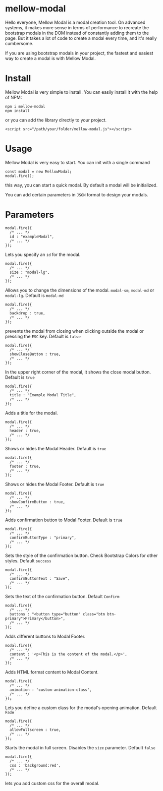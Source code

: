 # mellow-modal

Hello everyone,
Mellow Modal is a modal creation tool. On advanced systems, it makes more sense in terms of performance to recreate the bootstrap modals in the DOM instead of constantly adding them to the page. But it takes a lot of code to create a modal every time, and it's really cumbersome.

If you are using bootstrap modals in your project, the fastest and easiest way to create a modal is with Mellow Modal.

# Install

Mellow Modal is very simple to install. You can easily install it with the help of NPM:
```
npm i mellow-modal
npm install
```
or you can add the library directly to your project.
```
<script src="/path/your/folder/mellow-modal.js"></script>
```

# Usage

Mellow Modal is very easy to start. You can init with a single command
```
const modal = new MellowModal;
modal.fire();
```
this way, you can start a quick modal. By default a modal will be initialized.

You can add certain parameters in `JSON` format to design your modals.

# Parameters

```
modal.fire({
  /* ... */
  id : "exampleModal",
  /* ... */
});
```
Lets you specify an `id` for the modal.

```
modal.fire({
  /* ... */
  size : "modal-lg",
  /* ... */
});
```
Allows you to change the dimensions of the modal. `modal-sm`, `modal-md` or `modal-lg`. Default is `modal-md`
```
modal.fire({
  /* ... */
  backdrop : true,
  /* ... */
});
```
prevents the modal from closing when clicking outside the modal or pressing the `ESC` key. Default is `false`
```
modal.fire({
  /* ... */
  showCloseButton : true,
  /* ... */
});
```
In the upper right corner of the modal, it shows the close modal button. Default is `true`

```
modal.fire({
  /* ... */
  title : "Example Modal Title",
  /* ... */
});
```
Adds a title for the modal.

```
modal.fire({
  /* ... */
  header : true,
  /* ... */
});
```
Shows or hides the Modal Header. Default is `true`
```
modal.fire({
  /* ... */
  footer : true,
  /* ... */
});
```
Shows or hides the Modal Footer. Default is `true`

```
modal.fire({
  /* ... */
  showConfirmButton : true,
  /* ... */
});
```
Adds confirmation button to Modal Footer. Default is `true`
```
modal.fire({
  /* ... */
  confirmButtonType : "primary",
  /* ... */
});
```
Sets the style of the confirmation button. Check Bootstrap Colors for other styles. Default `success`

```
modal.fire({
  /* ... */
  confirmButtonText : "Save",
  /* ... */
});
```
Sets the text of the confirmation button. Default `Confirm`

```
modal.fire({
  /* ... */
  buttons : "<button type="button" class="btn btn-primary">Primary</button>",
  /* ... */
});
```
Adds different buttons to Modal Footer.

```
modal.fire({
  /* ... */
  content : '<p>This is the content of the modal.</p>',
  /* ... */
});
```
Adds HTML format content to Modal Content.

```
modal.fire({
  /* ... */
  animation : 'custom-animation-class',
  /* ... */
});
```
Lets you define a custom class for the modal's opening animation. Default `Fade`

```
modal.fire({
  /* ... */
  allowFullscreen : true,
  /* ... */
});
```
Starts the modal in full screen. Disables the `size` parameter. Default `false`

```
modal.fire({
  /* ... */
  css : 'background:red',
  /* ... */
});
```
lets you add custom css for the overall modal.

